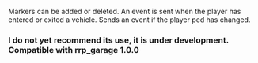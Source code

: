 Markers can be added or deleted.
An event is sent when the player has entered or exited a vehicle.
Sends an event if the player ped has changed.

### I do not yet recommend its use, it is under development. Compatible with rrp_garage 1.0.0 ###

